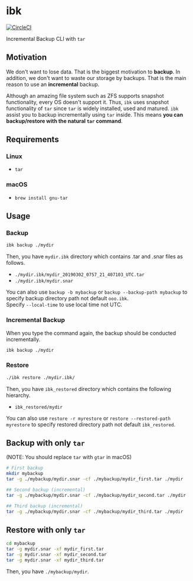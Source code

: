 # ibk
[![CircleCI](https://circleci.com/gh/nwtgck/ibk.svg?style=shield)](https://circleci.com/gh/nwtgck/ibk)

Incremental Backup CLI with `tar`

## Motivation

We don't want to lose data. That is the biggest motivation to **backup**. In addition, we don't want to waste our storage by backups. That is the main reason to use an **incremental** backup.

Although an amazing file system such as ZFS supports snapshot functionality, every OS doesn't support it. Thus, `ibk` uses snapshot functionality of `tar` since `tar` is widely installed, used and matured. `ibk` assist you to backup incrementally using `tar` inside. This means **you can backup/restore with the natural `tar` command**.

## Requirements

### Linux
* `tar`

### macOS
* `brew install gnu-tar`

## Usage

### Backup

```bash
ibk backup ./mydir
```
Then, you have `mydir.ibk` directory which contains .tar and .snar files as follows.

- `./mydir.ibk/mydir_20190302_0757_21_407103_UTC.tar`
- `./mydir.ibk/mydir.snar`

You can also use `backup -b mybackup` or `backup --backup-path mybackup` to specify backup directory path not default `ooo.ibk`.  
Specify `--local-time` to use local time not UTC.

### Incremental Backup
When you type the command again, the backup should be conducted incrementally.
```bash
ibk backup ./mydir
```

### Restore

```bash
./ibk restore ./mydir.ibk/
```

Then, you have `ibk_restored` directory which contains the following hierarchy.
- `ibk_restored/mydir`

You can also use `restore -r myrestore` or `restore --restored-path myrestore` to specify restored directory path not default `ibk_restored`.


## Backup with only `tar`

(NOTE: You should replace `tar` with `gtar` in macOS)

```bash
# First backup
mkdir mybackup
tar -g ./mybackup/mydir.snar -cf ./mybackup/mydir_first.tar ./mydir

## Second backup (incremental)
tar -g ./mybackup/mydir.snar -cf ./mybackup/mydir_second.tar ./mydir

## Third backup (incremental)
tar -g ./mybackup/mydir.snar -cf ./mybackup/mydir_third.tar ./mydir
```

## Restore with only `tar`

```bash
cd mybackup
tar -g mydir.snar -xf mydir_first.tar
tar -g mydir.snar -xf mydir_second.tar
tar -g mydir.snar -xf mydir_third.tar
```

Then, you have `./mybackup/mydir`.
